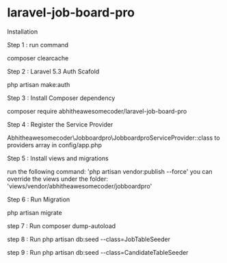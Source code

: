 # laravel-job-board-pro

Installation

Step 1 : run command 

composer clearcache

Step 2 : Laravel 5.3 Auth Scafold

php artisan make:auth

Step 3 : Install Composer dependency

composer require abhitheawesomecoder/laravel-job-board-pro

Step 4 : Register the Service Provider

Abhitheawesomecoder\Jobboardpro\JobboardproServiceProvider::class
to providers array in config/app.php


Step 5 : Install views and migrations

run the following command: 'php artisan vendor:publish --force' you can override the views under the folder: 'views/vendor/abhitheawesomecoder/jobboardpro'

Step 6 : Run Migration

php artisan migrate

step 7 : Run composer dump-autoload

step 8 : Run php artisan db:seed --class=JobTableSeeder    

step 9 : Run php artisan db:seed --class=CandidateTableSeeder

